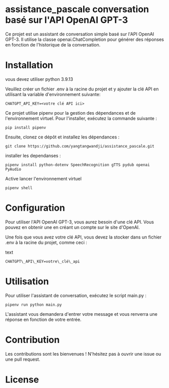 # assistance_pascale conversation basé sur l'API OpenAI GPT-3

Ce projet est un assistant de conversation simple basé sur l'API OpenAI GPT-3. Il utilise la classe openai.ChatCompletion pour générer des réponses en fonction de l'historique de la conversation.

# Installation
vous devez utiliser python 3.9.13

Veuillez créer un fichier .env à la racine du projet et y ajouter la clé API en utilisant la variable d'environnement suivante:
```
CHATGPT_API_KEY=<votre clé API ici>
```

Ce projet utilise pipenv pour la gestion des dépendances et de l'environnement virtuel. Pour l'installer, exécutez la commande suivante :

```
pip install pipenv
```

Ensuite, clonez ce dépôt et installez les dépendances :

```
git clone https://github.com/yangtangwandji/assistance_pascale.git
```
installer les dependanses :
```
pipenv install python-dotenv SpeechRecognition gTTS pydub openai PyAudio
```

Active lancer l'environnement virtuel

```
pipenv shell
```

# Configuration

Pour utiliser l'API OpenAI GPT-3, vous aurez besoin d'une clé API. Vous pouvez en obtenir une en créant un compte sur le site d'OpenAI.

Une fois que vous avez votre clé API, vous devez la stocker dans un fichier .env à la racine du projet, comme ceci :

text

```
CHATGPT\_API\_KEY=votre\_clé\_api
```

# Utilisation

Pour utiliser l'assistant de conversation, exécutez le script main.py :

```
pipenv run python main.py
```

L'assistant vous demandera d'entrer votre message et vous renverra une réponse en fonction de votre entrée.

# Contribution

Les contributions sont les bienvenues ! N'hésitez pas à ouvrir une issue ou une pull request.

# License

